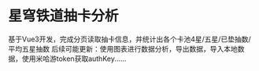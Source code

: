 # 星穹铁道抽卡分析
基于Vue3开发，完成分页读取抽卡信息，并统计出各个卡池4星/五星/已垫抽数/平均五星抽数
后续可能更新：使用图表进行数据分析，导出数据，导入本地数据，使用米哈游token获取authKey......
